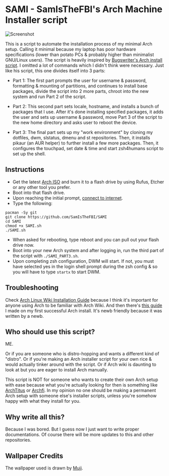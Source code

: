 # SAMI - SamIsTheFBI's Arch Machine Installer script

![Screenshot](https://0x0.st/oaVw.png)

This is a script to automate the installation process of my minimal Arch setup. Calling it minimal because my laptop has poor hardware specifications (lower than potato PCs & probably higher than minimalist GNU/Linux users). The script is heavily inspired by [Bugswriter's Arch install script](https://github.com/Bugswriter/arch-linux-magic). I omitted a lot of commands which I didn't think were necessary. Just like his script, this one divides itself into 3 parts:

- Part 1: The first part prompts the user for username & password, formatting & mounting of partitions, and continues to install base packages, divide the script into 2 more parts, chroot into the new system and run Part 2 of the script.

- Part 2: This second part sets locale, hostname, and installs a bunch of packages that I use. After it's done installing specified packages, it adds the user and sets up username & password, move Part 3 of the script to the new home directory and asks user to reboot the device.

- Part 3: The final part sets up my "work environment" by cloning my dotfiles, dwm, slstatus, dmenu and st repositories. Then, it installs pikaur (an AUR helper) to further install a few more packages. Then, it configures the touchpad, set date & time and start zsh4humans script to set up the shell.

## Instructions

- Get the latest [Arch ISO](https://archlinux.org/download/) and burn it to a flash drive by using Rufus, Etcher or any other tool you prefer.
- Boot into that flash drive.
- Upon reaching the initial prompt, [connect to internet](https://wiki.archlinux.org/title/installation_guide#Connect_to_the_internet).
- Type the following:

```
pacman -Sy git
git clone https://github.com/SamIsTheFBI/SAMI
cd SAMI
chmod +x SAMI.sh
./SAMI.sh
```
- When asked for rebooting, type reboot and you can pull out your flash drive now.
- Boot into your new Arch system and after logging in, run the third part of the script with `./SAMI_PART3.sh`.
- Upon completing zsh configuration, DWM will start. If not, you must have selected yes in the login shell prompt during the zsh config & so you will have to type `startx` to start DWM.

## Troubleshooting

Check [Arch Linux Wiki Installation Guide](https://wiki.archlinux.org/title/installation_guide) because I think it's important for anyone using Arch to be familiar with Arch Wiki. And then there's [this guide](https://telegra.ph/Installing-Arch-Linux-03-24) I made on my first successful Arch install. It's newb friendly because it was written by a newb. 

## Who should use this script?

ME.

Or if you are someone who is distro-hopping and wants a different kind of "distro". Or if you're making an Arch installer script for your own rice & would actually tinker around with the script. Or if Arch wiki is daunting to look at but you are eager to install Arch manually.

This script is NOT for someone who wants to create their own Arch setup with ease because what you're actually looking for then is something like [ArchTitus](https://github.com/ChrisTitusTech/ArchTitus) or [Archfi](https://github.com/MatMoul/archfi). In my opinion no one should be making a permanent Arch setup with someone else's installer scripts, unless you're somehow happy with what they install for you.

## Why write all this?

Because I was bored. But I guess now I just want to write proper documentations. Of course there will be more updates to this and other repositories.

## Wallpaper Credits

The wallpaper used is drawn by [Muji](https://www.pixiv.net/artworks/91389488).
